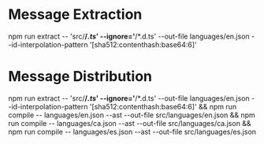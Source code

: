 # Message Extraction

npm run extract -- 'src/**/*.ts*' --ignore='**/*.d.ts' --out-file languages/en.json --id-interpolation-pattern '[sha512:contenthash:base64:6]'
# Message Distribution

npm run extract -- 'src/**/*.ts*' --ignore='**/*.d.ts' --out-file languages/en.json --id-interpolation-pattern '[sha512:contenthash:base64:6]' &&
npm run compile -- languages/en.json --ast --out-file src/languages/en.json &&
npm run compile -- languages/ca.json --ast --out-file src/languages/ca.json &&
npm run compile -- languages/es.json --ast --out-file src/languages/es.json
